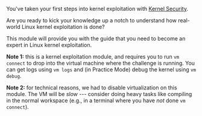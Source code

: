 You've taken your first steps into kernel exploitation with [Kernel Security](https://pwn.college/system-security/kernel-security).

Are you ready to kick your knowledge up a notch to understand how real-world Linux kernel exploitation is done?

This module will provide you with the guide that you need to become an expert in Linux kernel exploitation.

**Note 1:** this is a kernel exploitation module, and requires you to run `vm connect` to drop into the virtual machine where the challenge is running. You can get logs using `vm logs` and (in Practice Mode) debug the kernel using `vm debug`.

**Note 2:** for technical reasons, we had to disable virtualization on this module. The VM will be _slow_ --- consider doing heavy tasks like compiling in the normal workspace (e.g., in a terminal where you have _not_ done `vm connect`).
